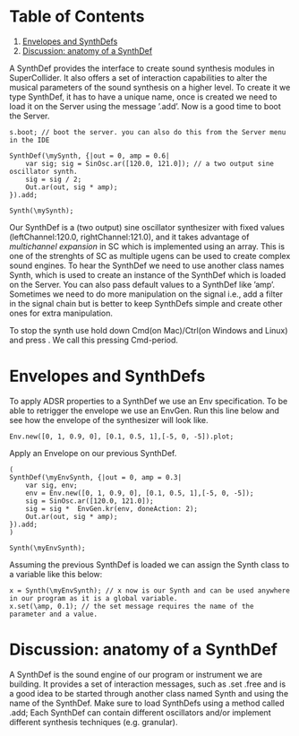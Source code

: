 
# Table of Contents

1.  [Envelopes and SynthDefs](#orgfe96301)
2.  [Discussion: anatomy of a SynthDef](#org19a96d5)

A SynthDef provides the interface to create sound synthesis modules in
SuperCollider. It also offers a set of interaction capabilities to alter the
musical parameters of the sound synthesis on a higher level. To create it we
type SynthDef, it has to have a unique name, once is created we need to load it
on the Server using the message &rsquo;.add&rsquo;. Now is a good time to boot the Server.

    s.boot; // boot the server. you can also do this from the Server menu in the IDE
    
    SynthDef(\mySynth, {|out = 0, amp = 0.6|
    	var sig; sig = SinOsc.ar([120.0, 121.0]); // a two output sine oscillator synth.
    	sig = sig / 2;
    	Out.ar(out, sig * amp);
    }).add;
    
    Synth(\mySynth);

Our SynthDef is a (two output) sine oscillator synthesizer with fixed values
(leftChannel:120.0, rightChannel:121.0), and it takes advantage of *multichannel
expansion* in SC which is implemented using an array. This is one of the
strenghts of SC as multiple ugens can be used to create complex sound engines.
To hear the SynthDef we need to use another class names Synth, which is used to
create an instance of the SynthDef which is loaded on the Server. You can also
pass default values to a SynthDef like &rsquo;amp&rsquo;. Sometimes we need to do more
manipulation on the signal i.e., add a filter in the signal chain but is better
to keep SynthDefs simple  and create other ones for extra manipulation.

To stop the synth use hold down Cmd(on Mac)/Ctrl(on Windows and Linux) and press . We call this pressing Cmd-period.


<a id="orgfe96301"></a>

# Envelopes and SynthDefs

To apply ADSR properties to a SynthDef we use an Env specification. To be able
to retrigger the envelope we use an EnvGen. Run this line below and
see how the envelope of the synthesizer will look like.

    Env.new([0, 1, 0.9, 0], [0.1, 0.5, 1],[-5, 0, -5]).plot;

Apply an Envelope on our previous SynthDef.

    (
    SynthDef(\myEnvSynth, {|out = 0, amp = 0.3|
    	var sig, env;
    	env = Env.new([0, 1, 0.9, 0], [0.1, 0.5, 1],[-5, 0, -5]);
    	sig = SinOsc.ar([120.0, 121.0]);
    	sig = sig *  EnvGen.kr(env, doneAction: 2);
    	Out.ar(out, sig * amp);
    }).add;
    )
    
    Synth(\myEnvSynth);

Assuming the previous SynthDef is loaded we can assign the Synth class to a variable like this below:

    x = Synth(\myEnvSynth); // x now is our Synth and can be used anywhere in our program as it is a global variable.
    x.set(\amp, 0.1); // the set message requires the name of the parameter and a value.


<a id="org19a96d5"></a>

# Discussion: anatomy of a SynthDef

A SynthDef is the sound engine of our program or instrument we are building. It
provides a set of interaction messages, such as .set .free and is a good idea to
be started through another class named Synth and using the name of the SynthDef.
Make sure to load SynthDefs using a method called .add; Each SynthDef can
contain different oscillators and/or implement different synthesis techniques
(e.g. granular).

